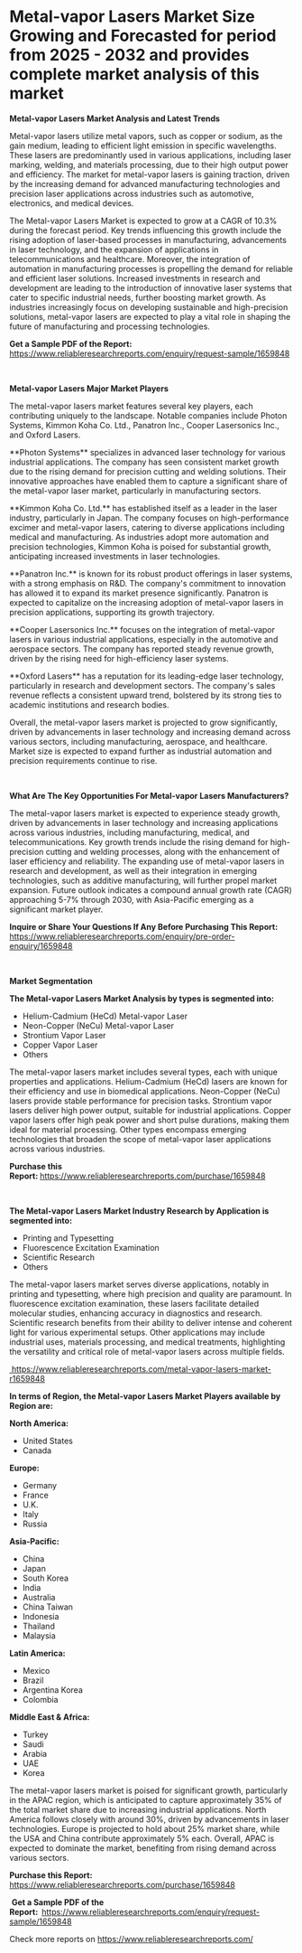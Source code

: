 <p><h1>Metal-vapor Lasers Market Size Growing and Forecasted for period from 2025 - 2032 and provides complete market analysis of this market</h1></p><p><strong>Metal-vapor Lasers Market Analysis and Latest Trends</strong></p>
<p><p>Metal-vapor lasers utilize metal vapors, such as copper or sodium, as the gain medium, leading to efficient light emission in specific wavelengths. These lasers are predominantly used in various applications, including laser marking, welding, and materials processing, due to their high output power and efficiency. The market for metal-vapor lasers is gaining traction, driven by the increasing demand for advanced manufacturing technologies and precision laser applications across industries such as automotive, electronics, and medical devices.</p><p>The Metal-vapor Lasers Market is expected to grow at a CAGR of 10.3% during the forecast period. Key trends influencing this growth include the rising adoption of laser-based processes in manufacturing, advancements in laser technology, and the expansion of applications in telecommunications and healthcare. Moreover, the integration of automation in manufacturing processes is propelling the demand for reliable and efficient laser solutions. Increased investments in research and development are leading to the introduction of innovative laser systems that cater to specific industrial needs, further boosting market growth. As industries increasingly focus on developing sustainable and high-precision solutions, metal-vapor lasers are expected to play a vital role in shaping the future of manufacturing and processing technologies.</p></p>
<p><strong>Get a Sample PDF of the Report:&nbsp;</strong> <a href="https://www.reliableresearchreports.com/enquiry/request-sample/1659848?utm_campaign=2002&utm_medium=2&utm_source=Github&utm_content=ia&utm_term=17012025&utm_id=metal-vapor-lasers">https://www.reliableresearchreports.com/enquiry/request-sample/1659848</a></p>
<p>&nbsp;</p>
<p><strong>Metal-vapor Lasers Major Market Players</strong></p>
<p><p>The metal-vapor lasers market features several key players, each contributing uniquely to the landscape. Notable companies include Photon Systems, Kimmon Koha Co. Ltd., Panatron Inc., Cooper Lasersonics Inc., and Oxford Lasers.</p><p>**Photon Systems** specializes in advanced laser technology for various industrial applications. The company has seen consistent market growth due to the rising demand for precision cutting and welding solutions. Their innovative approaches have enabled them to capture a significant share of the metal-vapor laser market, particularly in manufacturing sectors.</p><p>**Kimmon Koha Co. Ltd.** has established itself as a leader in the laser industry, particularly in Japan. The company focuses on high-performance excimer and metal-vapor lasers, catering to diverse applications including medical and manufacturing. As industries adopt more automation and precision technologies, Kimmon Koha is poised for substantial growth, anticipating increased investments in laser technologies.</p><p>**Panatron Inc.** is known for its robust product offerings in laser systems, with a strong emphasis on R&D. The company's commitment to innovation has allowed it to expand its market presence significantly. Panatron is expected to capitalize on the increasing adoption of metal-vapor lasers in precision applications, supporting its growth trajectory.</p><p>**Cooper Lasersonics Inc.** focuses on the integration of metal-vapor lasers in various industrial applications, especially in the automotive and aerospace sectors. The company has reported steady revenue growth, driven by the rising need for high-efficiency laser systems.</p><p>**Oxford Lasers** has a reputation for its leading-edge laser technology, particularly in research and development sectors. The company's sales revenue reflects a consistent upward trend, bolstered by its strong ties to academic institutions and research bodies.</p><p>Overall, the metal-vapor lasers market is projected to grow significantly, driven by advancements in laser technology and increasing demand across various sectors, including manufacturing, aerospace, and healthcare. Market size is expected to expand further as industrial automation and precision requirements continue to rise.</p></p>
<p>&nbsp;</p>
<p><strong>What Are The Key Opportunities For Metal-vapor Lasers Manufacturers?</strong></p>
<p><p>The metal-vapor lasers market is expected to experience steady growth, driven by advancements in laser technology and increasing applications across various industries, including manufacturing, medical, and telecommunications. Key growth trends include the rising demand for high-precision cutting and welding processes, along with the enhancement of laser efficiency and reliability. The expanding use of metal-vapor lasers in research and development, as well as their integration in emerging technologies, such as additive manufacturing, will further propel market expansion. Future outlook indicates a compound annual growth rate (CAGR) approaching 5-7% through 2030, with Asia-Pacific emerging as a significant market player.</p></p>
<p><strong>Inquire or Share Your Questions If Any Before Purchasing This Report:</strong> <a href="https://www.reliableresearchreports.com/enquiry/pre-order-enquiry/1659848?utm_campaign=2002&utm_medium=2&utm_source=Github&utm_content=ia&utm_term=17012025&utm_id=metal-vapor-lasers">https://www.reliableresearchreports.com/enquiry/pre-order-enquiry/1659848</a></p>
<p>&nbsp;</p>
<p><strong>Market Segmentation</strong></p>
<p><strong>The Metal-vapor Lasers Market Analysis by types is segmented into:</strong></p>
<p><ul><li>Helium-Cadmium (HeCd) Metal-vapor Laser</li><li>Neon-Copper (NeCu) Metal-vapor Laser</li><li>Strontium Vapor Laser</li><li>Copper Vapor Laser</li><li>Others</li></ul></p>
<p><p>The metal-vapor lasers market includes several types, each with unique properties and applications. Helium-Cadmium (HeCd) lasers are known for their efficiency and use in biomedical applications. Neon-Copper (NeCu) lasers provide stable performance for precision tasks. Strontium vapor lasers deliver high power output, suitable for industrial applications. Copper vapor lasers offer high peak power and short pulse durations, making them ideal for material processing. Other types encompass emerging technologies that broaden the scope of metal-vapor laser applications across various industries.</p></p>
<p><strong>Purchase this Report:&nbsp;</strong><a href="https://www.reliableresearchreports.com/purchase/1659848?utm_campaign=2002&utm_medium=2&utm_source=Github&utm_content=ia&utm_term=17012025&utm_id=metal-vapor-lasers">https://www.reliableresearchreports.com/purchase/1659848</a></p>
<p>&nbsp;</p>
<p><strong>The Metal-vapor Lasers Market Industry Research by Application is segmented into:</strong></p>
<p><ul><li>Printing and Typesetting</li><li>Fluorescence Excitation Examination</li><li>Scientific Research</li><li>Others</li></ul></p>
<p><p>The metal-vapor lasers market serves diverse applications, notably in printing and typesetting, where high precision and quality are paramount. In fluorescence excitation examination, these lasers facilitate detailed molecular studies, enhancing accuracy in diagnostics and research. Scientific research benefits from their ability to deliver intense and coherent light for various experimental setups. Other applications may include industrial uses, materials processing, and medical treatments, highlighting the versatility and critical role of metal-vapor lasers across multiple fields.</p></p>
<p><a href="https://www.reliableresearchreports.com/metal-vapor-lasers-market-r1659848?utm_campaign=2002&utm_medium=2&utm_source=Github&utm_content=ia&utm_term=17012025&utm_id=metal-vapor-lasers">&nbsp;https://www.reliableresearchreports.com/metal-vapor-lasers-market-r1659848</a></p>
<p><strong>In terms of Region, the Metal-vapor Lasers Market Players available by Region are:</strong></p>
<p>
    <p> <strong> North America: </strong>
        <ul>
            <li>United States</li>
            <li>Canada</li>
        </ul>
        </p> 
    <p> <strong> Europe: </strong>
        <ul>
            <li>Germany</li>
            <li>France</li>
            <li>U.K.</li>
            <li>Italy</li>
            <li>Russia</li>
        </ul>
        </p> 
    <p> <strong> Asia-Pacific: </strong>
        <ul>
            <li>China</li>
            <li>Japan</li>
            <li>South Korea</li>
            <li>India</li>
            <li>Australia</li>
            <li>China Taiwan</li>
            <li>Indonesia</li>
            <li>Thailand</li>
            <li>Malaysia</li>
        </ul>
        </p> 
    <p> <strong> Latin America: </strong>
        <ul>
            <li>Mexico</li>
            <li>Brazil</li>
            <li>Argentina Korea</li>
            <li>Colombia</li>
        </ul>
        </p> 
    <p> <strong> Middle East & Africa: </strong>
        <ul>
            <li>Turkey</li>
            <li>Saudi</li>
            <li>Arabia</li>
            <li>UAE</li>
            <li>Korea</li>
        </ul>
    </p>
    </p>
<p><p>The metal-vapor lasers market is poised for significant growth, particularly in the APAC region, which is anticipated to capture approximately 35% of the total market share due to increasing industrial applications. North America follows closely with around 30%, driven by advancements in laser technologies. Europe is projected to hold about 25% market share, while the USA and China contribute approximately 5% each. Overall, APAC is expected to dominate the market, benefiting from rising demand across various sectors.</p></p>
<p><strong>Purchase this Report: </strong><a href="https://www.reliableresearchreports.com/purchase/1659848?utm_campaign=2002&utm_medium=2&utm_source=Github&utm_content=ia&utm_term=17012025&utm_id=metal-vapor-lasers">https://www.reliableresearchreports.com/purchase/1659848</a></p>
<p>&nbsp;<strong>Get a Sample PDF of the Report:&nbsp;&nbsp;</strong><a href="https://www.reliableresearchreports.com/enquiry/request-sample/1659848?utm_campaign=2002&utm_medium=2&utm_source=Github&utm_content=ia&utm_term=17012025&utm_id=metal-vapor-lasers">https://www.reliableresearchreports.com/enquiry/request-sample/1659848</a></p>
<p><strong></strong></p>
<p>Check more reports on <a href="https://www.reliableresearchreports.com/?utm_campaign=2002&utm_medium=2&utm_source=Github&utm_content=ia&utm_term=17012025&utm_id=metal-vapor-lasers">https://www.reliableresearchreports.com/</a></p>